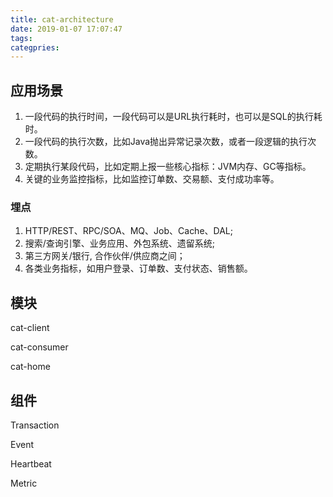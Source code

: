 ```yaml
---
title: cat-architecture
date: 2019-01-07 17:07:47
tags:
categpries:
---
```


## 应用场景

1. 一段代码的执行时间，一段代码可以是URL执行耗时，也可以是SQL的执行耗时。
2. 一段代码的执行次数，比如Java抛出异常记录次数，或者一段逻辑的执行次数。
3. 定期执行某段代码，比如定期上报一些核心指标：JVM内存、GC等指标。
4. 关键的业务监控指标，比如监控订单数、交易额、支付成功率等。

### 埋点
1. HTTP/REST、RPC/SOA、MQ、Job、Cache、DAL;
2. 搜索/查询引擎、业务应用、外包系统、遗留系统;
3. 第三方网关/银行, 合作伙伴/供应商之间；
4. 各类业务指标，如用户登录、订单数、支付状态、销售额。


## 模块
cat-client

cat-consumer

cat-home

## 组件

Transaction

Event

Heartbeat

Metric


